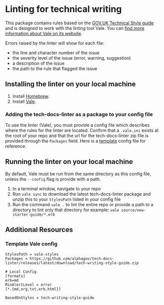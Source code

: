 
# Linting for technical writing
This package contains rules based on the [GOV.UK Technical Style guide](https://www.gov.uk/guidance/style-guide/technical-content-a-to-z) and is designed to work with the linting tool Vale. You can [find more information about Vale on its website](https://vale.sh/).

Errors raised by the linter will show for each file:
- the line and character number of the issue
- the severity level of the issue (error, warning, suggestion)
- a description of the issue
- the path to the rule that flagged the issue

## Installing the linter on your local machine
1. Install [Homebrew](https://brew.sh/).
2. Install [Vale](https://vale.sh/docs/vale-cli/installation/). 

### Adding the tech-docs-linter as a package to your config file
To use the linter (Vale), you must provide a config file which describes where the rules for the linter are located. Confirm that a `.vale.ini` exists at the root of your repo and that the url for the tech-docs-linter zip file is provided through the `Packages` field. Here is a [template](#template-vale-config) config file for reference.

## Running the linter on your local machine
By default, Vale must be run from the same directory as this config file, unless the `--config` flag is provide with a path. 
1. In a terminal window, navigate to your repo
2. Run `vale sync` to download the latest tech-docs-linter package and unzip this to your `StylesPath` listed in your config file
3. Run the command `vale .` to lint the entire repo or provide a path to a directory to lint only that directory for example: `vale source/new-starter-guide/*.erb`

## Additional Resources 
### Template Vale config
```
StylesPath = vale-styles 
Packages = https://github.com/alphagov/tech-docs-linter/releases/latest/download/tech-writing-style-guide.zip

# Local Config
[formats]
erb=md
MinAlertLevel = error
[*.{md,org,txt,erb,html}]

BasedOnStyles = tech-writing-style-guide
```